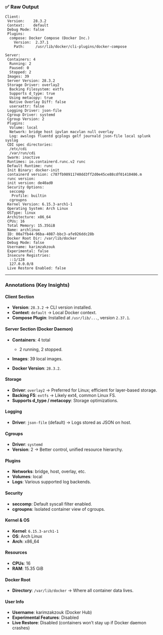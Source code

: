 ### ✅ **Raw Output**

```text
Client:
 Version:    28.3.2
 Context:    default
 Debug Mode: false
 Plugins:
  compose: Docker Compose (Docker Inc.)
    Version:  2.37.1
    Path:     /usr/lib/docker/cli-plugins/docker-compose

Server:
 Containers: 4
  Running: 2
  Paused: 0
  Stopped: 2
 Images: 39
 Server Version: 28.3.2
 Storage Driver: overlay2
  Backing Filesystem: extfs
  Supports d_type: true
  Using metacopy: true
  Native Overlay Diff: false
  userxattr: false
 Logging Driver: json-file
 Cgroup Driver: systemd
 Cgroup Version: 2
 Plugins:
  Volume: local
  Network: bridge host ipvlan macvlan null overlay
  Log: awslogs fluentd gcplogs gelf journald json-file local splunk syslog
 CDI spec directories:
  /etc/cdi
  /var/run/cdi
 Swarm: inactive
 Runtimes: io.containerd.runc.v2 runc
 Default Runtime: runc
 Init Binary: docker-init
 containerd version: c787fb98911740dd3ff2d0e45ce88cdf01410486.m
 runc version:
 init version: de40ad0
 Security Options:
  seccomp
   Profile: builtin
  cgroupns
 Kernel Version: 6.15.3-arch1-1
 Operating System: Arch Linux
 OSType: linux
 Architecture: x86_64
 CPUs: 16
 Total Memory: 15.35GiB
 Name: archlinux
 ID: 00a7fb44-96ba-4087-bbc3-afe926ddc28b
 Docker Root Dir: /var/lib/docker
 Debug Mode: false
 Username: karimzakzouk
 Experimental: false
 Insecure Registries:
  ::1/128
  127.0.0.0/8
 Live Restore Enabled: false
```

---

### **Annotations (Key Insights)**

#### Client Section

* **Version**: `28.3.2` → CLI version installed.
* **Context**: `default` → Local Docker context.
* **Compose Plugin**: Installed at `/usr/lib/...`, version `2.37.1`.

#### Server Section (Docker Daemon)

* **Containers**: 4 total

  * 2 running, 2 stopped.
* **Images**: 39 local images.
* **Docker Version**: `28.3.2`.

#### Storage

* **Driver**: `overlay2` → Preferred for Linux; efficient for layer-based storage.
* **Backing FS**: `extfs` → Likely ext4, common Linux FS.
* **Supports d\_type / metacopy**: Storage optimizations.

#### Logging

* **Driver**: `json-file` (default) → Logs stored as JSON on host.

#### Cgroups

* **Driver**: `systemd`
* **Version**: 2 → Better control, unified resource hierarchy.

#### Plugins

* **Networks**: bridge, host, overlay, etc.
* **Volumes**: local
* **Logs**: Various supported log backends.

#### Security

* **seccomp**: Default syscall filter enabled.
* **cgroupns**: Isolated container view of cgroups.

#### Kernel & OS

* **Kernel**: `6.15.3-arch1-1`
* **OS**: Arch Linux
* **Arch**: x86\_64

#### Resources

* **CPUs**: 16
* **RAM**: 15.35 GiB

#### Docker Root

* **Directory**: `/var/lib/docker` → Where all container data lives.

#### User Info

* **Username**: karimzakzouk (Docker Hub)
* **Experimental Features**: Disabled
* **Live Restore**: Disabled (containers won’t stay up if Docker daemon crashes)
